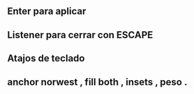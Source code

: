 ## Enter para aplicar 
## Listener para cerrar con ESCAPE 
## Atajos de teclado 
## anchor norwest , fill both , insets , peso . 
